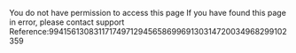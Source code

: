 You do not have permission to access this page If you have found this page in error, please contact support Reference:99415613083117174971294565869969130314720034968299102359